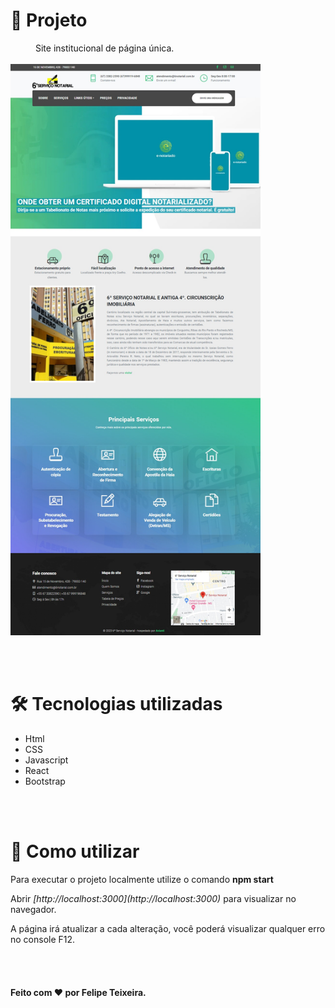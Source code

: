 <h1>🚀 Projeto</h1> 
<dd>Site institucional de página única.</dd>
<br>

<img src="preview.jpg" width="400px" />

<br><br>

<h1>🛠️ Tecnologias utilizadas</h1> 
<ul>
    <li>Html</li>
    <li>CSS</li>
    <li>Javascript</li>
    <li>React</li>
    <li>Bootstrap</li>
</ul>

<br><br>

<h1>📃 Como utilizar</h1>
<p>Para executar o projeto localmente utilize o comando <strong>npm start</strong></p>
<p>Abrir <em>[http://localhost:3000](http://localhost:3000)</em> para visualizar no navegador.</p>
<p>A página irá atualizar a cada alteração, você poderá visualizar qualquer erro no console F12.</p>

<br><br>


<h4>Feito com ❤️ por <a url="https://www.linkedin.com/in/felipeteixeirams/" target="_blank">Felipe Teixeira</a>.</h4>